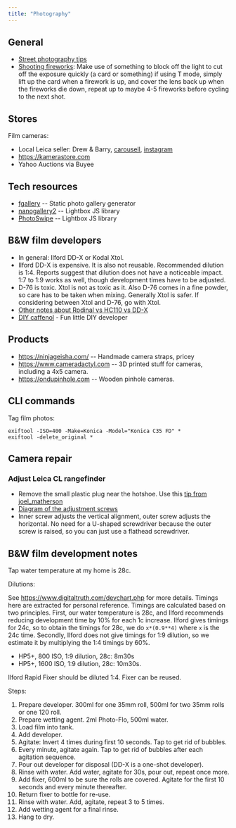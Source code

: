 ```yaml
---
title: "Photography"
---
```


## General

- [Street photography tips](https://jamesmaherphotography.com/street_photography/what-is-street-photography/)
- [Shooting fireworks](https://www.reddit.com/r/AnalogCommunity/comments/w683ap/fireworks_on_120_slide_film_a_surprising_success/): Make use of something to block off the light to cut off the exposure quickly (a card or something) if using T mode, simply lift up the card when a firework is up, and cover the lens back up when the fireworks die down, repeat up to maybe 4-5 fireworks before cycling to the next shot.

## Stores

Film cameras:

- Local Leica seller: Drew & Barry, [carousell](https://www.carousell.sg/u/leicaphilia/), [instagram](https://www.instagram.com/DREWANDBARRY/)
- https://kamerastore.com
- Yahoo Auctions via Buyee

## Tech resources

- [fgallery](https://www.thregr.org/%7Ewavexx/software/fgallery/) -- Static photo gallery generator
- [nanogallery2](https://nanogallery2.nanostudio.org/) -- Lightbox JS library
- [PhotoSwipe](https://photoswipe.com/) -- Lightbox JS library

## B&W film developers

- In general: Ilford DD-X or Kodal Xtol.
- Ilford DD-X is expensive. It is also not reusable. Recommended dilution is
  1:4. Reports suggest that dilution does not have a noticeable impact. 1:7 to
  1:9 works as well, though development times have to be adjusted.
- D-76 is toxic. Xtol is not as toxic as it. Also D-76 comes in a fine powder,
  so care has to be taken when mixing. Generally Xtol is safer. If considering
  between Xtol and D-76, go with Xtol.
- [Other notes about Rodinal vs HC110 vs DD-X](https://www.reddit.com/r/Darkroom/comments/w3g14o/alternatives_to_ddx/igwsvsb/)
- [DIY caffenol](https://www.caffenol.org/recipes/) - Fun little DIY developer

## Products

- https://ninjageisha.com/ -- Handmade camera straps, pricey
- https://www.cameradactyl.com -- 3D printed stuff for cameras, including a 4x5 camera.
- https://ondupinhole.com -- Wooden pinhole cameras.

## CLI commands

Tag film photos:

```
exiftool -ISO=400 -Make=Konica -Model="Konica C35 FD" *
exiftool -delete_original *
```

## Camera repair

### Adjust Leica CL rangefinder

- Remove the small plastic plug near the hotshoe. Use this [tip from joel\_matherson](https://www.photo.net/forums/topic/34892-leica-cl-rangefinder-adjustment/)
- [Diagram of the adjustment screws](https://www.photrio.com/forum/threads/leica-minolta-cl-rangefinder-adjustment.171412/)
- Inner screw adjusts the vertical alignment, outer screw adjusts the
  horizontal. No need for a U-shaped screwdriver because the outer screw is
  raised, so you can just use a flathead screwdriver.

## B&W film development notes

Tap water temperature at my home is 28c.

Dilutions:

See https://www.digitaltruth.com/devchart.php for more details. Timings here
are extracted for personal reference. Timings are calculated based on two principles. First, our water temperature is 28c, and Ilford recommends reducing development time by 10% for each 1c increase. Ilford gives timings for 24c, so to obtain the timings for 28c, we do `x*(0.9**4)` where `x` is the 24c time. Secondly, Ilford does not give timings for 1:9 dilution, so we estimate it by multiplying the 1:4 timings by 60%.

- HP5+, 800 ISO, 1:9 dilution, 28c: 8m30s
- HP5+, 1600 ISO, 1:9 dilution, 28c: 10m30s.

Ilford Rapid Fixer should be diluted 1:4. Fixer can be reused.

Steps:

1. Prepare developer. 300ml for one 35mm roll, 500ml for two 35mm rolls or one 120 roll.
2. Prepare wetting agent. 2ml Photo-Flo, 500ml water.
2. Load film into tank.
3. Add developer.
4. Agitate: Invert 4 times during first 10 seconds. Tap to get rid of bubbles.
5. Every minute, agitate again. Tap to get rid of bubbles after each agitation sequence.
6. Pour out developer for disposal (DD-X is a one-shot developer).
7. Rinse with water. Add water, agitate for 30s, pour out, repeat once more.
8. Add fixer, 600ml to be sure the rolls are covered. Agitate for the first 10 seconds and every minute thereafter.
9. Return fixer to bottle for re-use.
10. Rinse with water. Add, agitate, repeat 3 to 5 times.
11. Add wetting agent for a final rinse.
12. Hang to dry.
